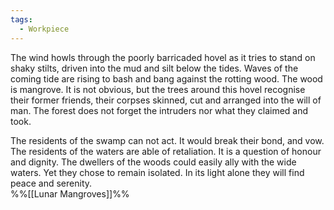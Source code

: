 ```yaml
---
tags:
  - Workpiece
---
```

The wind howls through the poorly barricaded hovel as it tries to stand on shaky stilts, driven into the mud and silt below the tides. 
Waves of the coming tide are rising to bash and bang against the rotting wood.
The wood is mangrove. It is not obvious, but the trees around this hovel recognise their former friends, their corpses skinned, cut and arranged into the will of man. 
The forest does not forget the intruders nor what they claimed and took. 


The residents of the swamp can not act. 
It would break their bond, and vow. 
The residents of the waters are able of retaliation.
It is a question of honour and dignity. 
The dwellers of the woods could easily ally with the wide waters. 
Yet they chose to remain isolated.
In its light alone they will find peace and serenity.  
%%[[Lunar Mangroves]]%% 